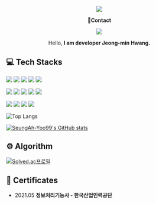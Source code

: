 <!-- header -->
<p align='center'>
  <img src="https://capsule-render.vercel.app/api?type=waving&color=ACBCFF&fontColor=0F1035&height=200&section=header&text=Welcome+to+Jeong Min's+Github!👋&fontSize=40"/>
</p>

<!-- Contact badge -->
<p align='center'><strong>📧Contact</strong></p>
<p align='center'>
  <!-- gmail -->
  <img src="https://img.shields.io/badge/jeongmin010324@gmail.com-EA4335?style=flat-square&logo=gmail&logoColor=white"/>
  <!-- Surfit -->
  <!--
  <a href="https://my.surfit.io/w/1523758621"><img src="https://img.shields.io/badge/Surfit-000000?style=flat-square&logoColor=white"/></a>
  -->
</p>
<!-- About me badge -->
<!--
<p align='center'><strong>👋About me</strong></p>
<p align='center'>
  Portfolio 주석 처리
  <a href="https://substantial-radish-aee.notion.site/YOO-SEUNGAH-f8ec26cbeada4ee48ea40a940330324d?pvs=4"><img src="https://img.shields.io/badge/Portfolio-000000?style=flat-square&logo=notion&logoColor=white"/></a>
  Tistory
  <a href="https://happybplus.tistory.com/"><img src="https://img.shields.io/badge/Tech Blog-000000?style=flat-square&logo=tistory&logoColor=white"/></a>
  Instagram 
  <a href="https://www.instagram.com/happyy_bppl.yoo?igsh=Ym9wMHVhdHFkbmlw&utm_source=qr"><img src="https://img.shields.io/badge/instagram-E4405F?style=flat-square&logo=instagram&logoColor=white"/></a>
</p>
-->

<!-- 소개글 -->
<p align='center'>
  Hello,
  <strong>I am developer Jeong-min Hwang.</strong>
</p>

<!-- 기술 스택 -->
## 💻 Tech Stacks
<!-- Backend -->
<p>
  <img src="https://img.shields.io/badge/Java-b07219?style=flat-square&logoColor=white"/>
  <img src="https://img.shields.io/badge/Spring Boot-6DB33F?style=flat-square&logo=springboot&logoColor=white"/>
  <img src="https://img.shields.io/badge/Spring Data JPA-6DB33F?style=flat-square&logoColor=white"/>
  <img src="https://img.shields.io/badge/nestjs-E0234E?style=flat-square&logo=python&logoColor=white"/>
  <img src="https://img.shields.io/badge/MySQL-4479A1?style=flat-square&logo=mysql&logoColor=white"/>
</p>
<!-- Frontend -->
<p>
  <img src="https://img.shields.io/badge/React-61DAFB?style=flat-square&logo=react&logoColor=white"/>
  <img src="https://img.shields.io/badge/TypeScript-3178C6?style=flat-square&logo=typescript&logoColor=white"/>
  <img src="https://img.shields.io/badge/JavaScript-F7DF1E?style=flat-square&logo=javascript&logoColor=white"/>
  <img src="https://img.shields.io/badge/HTML5-E34F26?style=flat-square&logo=html5&logoColor=white"/>
  <img src="https://img.shields.io/badge/CSS3-1572B6?style=flat-square&logo=css3&logoColor=white"/>
</p>
<!-- Tools -->
<p>
  <img src="https://img.shields.io/badge/Git-F05032?style=flat-square&logo=git&logoColor=white"/>
  <img src="https://img.shields.io/badge/GitHub-181717?style=flat-square&logo=github&logoColor=white"/>
  <img src="https://img.shields.io/badge/Jira-0053CC?style=flat-square&logo=jira&logoColor=white"/>
  <img src="https://img.shields.io/badge/Notion-000000?style=flat-square&logo=notion&logoColor=white"/>
</p>

<!-- 사용한 언어 순위 카드 -->
![Top Langs](https://github-readme-stats.vercel.app/api/top-langs/?username=min010324&layout=compact&theme=tokyonight)

<!-- GitHub Stats Card -->
[![SeungAh-Yoo99's GitHub stats](https://github-readme-stats.vercel.app/api?username=min010324&show_icons=true&theme=tokyonight)](https://github.com/min010324/github-readme-stats)

<!-- 프로젝트 todo -->
<!-- 
## 💾 Projects
|프로젝트|프로젝트설명|기간|주관처|참고|
|:---:|:---:|:---:|:---:|:---:|
|<strong>[윗비트래블](https://github.com/woorifisa-projects-3rd/WithBeeTravel-BE)<strong>|여행 공동 지출 관리 및 자동 정산<br>서비스|2024.10 ~ 2024.12|우리FIS<br>아카데미|프로젝트 <strong>우수상<strong>|
|<strong>[Board-collie](https://github.com/S09P31A104/board-collie)<strong>|보드게임 추천 및 튜토리얼 제공<br>서비스|2023.10 ~ 2023.11|삼성 청년<br>SW 아카데미||
|<strong>[TikTagTalk](https://github.com/Under-Dog-s-Rebellion/TikTagTalk)<strong>|소비습관 분석 SNS 융합<br>핀테크 서비스|2023.08 ~ 2023.10|삼성 청년<br>SW 아카데미||
|<strong>[개밥바라기](https://github.com/Gaebab-Baragi/GaeBabBaragi)<strong>|반려견 수제 간식 레시피 제공<br>웹 서비스|2023.07 ~ 2023.08|삼성 청년<br>SW 아카데미|SSAFY 공통프로젝트<br>UCC경진대회<br><strong>[입상](https://youtu.be/SR19uOLr5lc)</strong>(전체 9위)|
|<strong>[고객 소비 패턴<br>분석](https://youtu.be/iL6BW8J8apI)<strong>|고객 소비 데이터 분석<br>및<br>대시보드 제작|2021.05 ~ 2021.05|엘라스틱서치코리아,<br>상명대학교|Elastic Training Program<br>팀 프로젝트 대회<br> <strong>표창장</strong>|
|<strong>[summicles](https://github.com/NoPain-NoCode/summicles)<strong>|뉴스 기사 세 줄 요약 페이지|2021.01 ~ 2021.02|상명대학교|2020-겨울학기 상생플러스|
-->

<!-- 알고리즘 역량 -->
## ⚙️ Algorithm
<!--
- 2024.08 ~ 2025.02 <strong>알고리즘 스터디 운영 - [알고리즘 지옥](https://github.com/SeungAh-Yoo99/Hell-of-Algorithms)</strong>
- 2024.08.18 <strong>PCCP Lv2|580점 - programmers</strong>
- 2024.02.17 <strong>삼성 SW역량테스트 Level B - 삼성전자</strong>
-->

<!-- solved.ac 프로필 -->
[![Solved.ac프로필](http://mazassumnida.wtf/api/v2/generate_badge?boj=jeongmin0103242)](https://solved.ac/jeongmin0103242)

<!-- 경험 Todo-->
<!--
## 🏃 Experiences
<ul>
  <li>2024.07 ~ 2024.12 <strong>우리에프아이에스 아카데미(우리FISA) 3기 - 우리에프아이에스</strong></li>
  <li>2023.01 ~ 2023.12 <strong>삼성 청년 SW 아카데미(SSAFY) 9기 - 삼성전자</strong></li>
  <li>2021.02 ~ 2021.02 <strong>Elasticsearch Training - 엘라스틱서치코리아, 상명대학교</strong></li>
  <li>2018.03 ~ 2022.02 <strong>상명대학교 SW융합학부 컴퓨터과학전공</strong></li>
</ul>
-->

<!-- 자격증 -->
## 📜 Certificates
<ul>
  <li>2021.05 <strong>정보처리기능사 - 한국산업인력공단</strong></li>
</ul>



<!--
**min010324/min010324** is a ✨ _special_ ✨ repository because its `README.md` (this file) appears on your GitHub profile.

Here are some ideas to get you started:

- 🔭 I’m currently working on ...
- 🌱 I’m currently learning ...
- 👯 I’m looking to collaborate on ...
- 🤔 I’m looking for help with ...
- 💬 Ask me about ...
- 📫 How to reach me: ...
- 😄 Pronouns: ...
- ⚡ Fun fact: ...
-->
